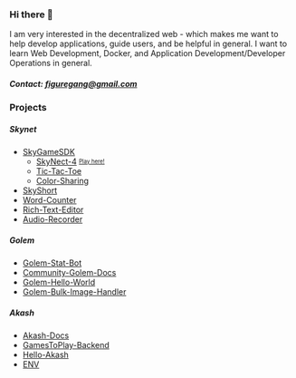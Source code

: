 ### Hi there 👋

I am very interested in the decentralized web - which makes me want to help develop applications, guide users, and be helpful in general. I want to learn Web Development, Docker, and Application Development/Developer Operations in general.

##### Contact: figuregang@gmail.com

### Projects
##### Skynet
 - [SkyGameSDK](https://github.com/figurestudios/SkyGameSDK)
   - [SkyNect-4](https://github.com/figurestudios/SkyNect-4) <sup><sub>[Play here!](https://skynect4.hns.siasky.net)</sub></sup>
   - [Tic-Tac-Toe](https://github.com/figurestudios/Tic-Tac-Toe)
   - [Color-Sharing](https://github.com/figurestudios/Color-Sharing)
 - [SkyShort](https://github.com/figurestudios/SkyShort)
 - [Word-Counter](https://github.com/figurestudios/word-counter)
 - [Rich-Text-Editor](https://github.com/figurestudios/rich-text-editor)
 - [Audio-Recorder](https://github.com/figurestudios/record-audio)
##### Golem
 - [Golem-Stat-Bot](https://github.com/figurestudios/golem-stat-bot)
 - [Community-Golem-Docs](https://github.com/figurestudios/community-golem-docs)
 - [Golem-Hello-World](https://github.com/figurestudios/golem-hello-world)
 - [Golem-Bulk-Image-Handler](https://github.com/figurestudios/golem-bulk-image-handler)
##### Akash
 - [Akash-Docs](https://github.com/figurestudios/akash-docs)
 - [GamesToPlay-Backend](https://github.com/figurestudios/gamestoplay-backend)
 - [Hello-Akash](https://github.com/figurestudios/hello-akash)
 - [ENV](https://github.com/figurestudios/env)
